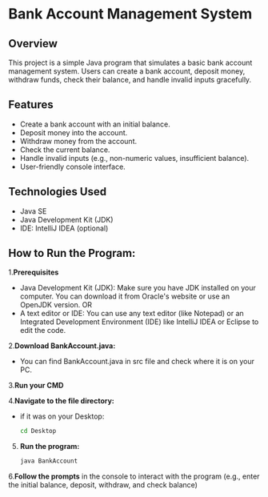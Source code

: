 # Bank Account Management System

## Overview
This project is a simple Java program that simulates a basic bank account management system. Users can create a bank account, deposit money, withdraw funds, check their balance, and handle invalid inputs gracefully.

## Features
- Create a bank account with an initial balance.
- Deposit money into the account.
- Withdraw money from the account.
- Check the current balance.
- Handle invalid inputs (e.g., non-numeric values, insufficient balance).
- User-friendly console interface.

## Technologies Used
- Java SE
- Java Development Kit (JDK)
- IDE: IntelliJ IDEA (optional)

## How to Run the Program:

1.**Prerequisites**
- Java Development Kit (JDK): Make sure you have JDK installed on your computer. You can download it from Oracle's website or use an OpenJDK version. OR
- A text editor or IDE: You can use any text editor (like Notepad) or an Integrated Development Environment (IDE) like IntelliJ IDEA or Eclipse to edit the code.
 
2.**Download BankAccount.java:**
- You can find BankAccount.java in src file and check where it is on your PC.

3.**Run your CMD**
  
4.**Navigate to the file directory:**
- if it was on your Desktop:
   ```bash
   cd Desktop
   
5. **Run the program:**
   ```bash
   java BankAccount

6.**Follow the prompts** in the console to interact with the program (e.g., enter the initial balance, deposit, withdraw, and check balance)
